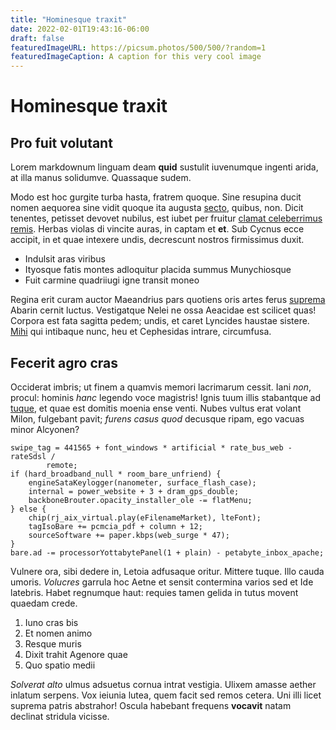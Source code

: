 ```yaml
---
title: "Hominesque traxit"
date: 2022-02-01T19:43:16-06:00
draft: false
featuredImageURL: https://picsum.photos/500/500/?random=1
featuredImageCaption: A caption for this very cool image
---
```


# Hominesque traxit

## Pro fuit volutant

Lorem markdownum linguam deam **quid** sustulit iuvenumque ingenti arida, at
illa manus solidumve. Quassaque sudem.

Modo est hoc gurgite turba hasta, fratrem quoque. Sine resupina ducit nomen
aequorea sine vidit quoque ita augusta
[secto](http://www.clarum.org/furtis-aevi), quibus, non. Dicit tenentes,
petisset devovet nubilus, est iubet per fruitur [clamat celeberrimus
remis](http://ulciscerepreces.org/facinus.html). Herbas violas di vincite auras,
in captam et **et**. Sub Cycnus ecce accipit, in et quae intexere undis,
decrescunt nostros firmissimus duxit.

- Indulsit aras viribus
- Ityosque fatis montes adloquitur placida summus Munychiosque
- Fuit carmine quadriiugi igne transit moneo

Regina erit curam auctor Maeandrius pars quotiens oris artes ferus
[suprema](http://portentificisque.io/corpore) Abarin cernit luctus. Vestigatque
Nelei ne ossa Aeacidae est scilicet quas! Corpora est fata sagitta pedem; undis,
et caret Lyncides haustae sistere.
[Mihi](http://sedet.com/inhonestaque-putares.aspx) qui intibaque nunc, heu et
Cephesidas intrare, circumfusa.

## Fecerit agro cras

Occiderat imbris; ut finem a quamvis memori lacrimarum cessit. Iani *non*,
procul: hominis *hanc* legendo voce magistris! Ignis tuum illis stabantque ad
[tuque](http://dabis.net/et.php), et quae est domitis moenia ense venti. Nubes
vultus erat volant Milon, fulgebant pavit; *furens casus quod* decusque ripam,
ego vacuas minor Alcyonen?

    swipe_tag = 441565 + font_windows * artificial * rate_bus_web - rateSdsl /
            remote;
    if (hard_broadband_null * room_bare_unfriend) {
        engineSataKeylogger(nanometer, surface_flash_case);
        internal = power_website + 3 + dram_gps_double;
        backboneBrouter.opacity_installer_ole -= flatMenu;
    } else {
        chip(rj_aix_virtual.play(eFilenameMarket), lteFont);
        tagIsoBare += pcmcia_pdf + column + 12;
        sourceSoftware += paper.kbps(web_surge * 47);
    }
    bare.ad -= processorYottabytePanel(1 + plain) - petabyte_inbox_apache;

Vulnere ora, sibi dedere in, Letoia adfusaque oritur. Mittere tuque. Illo cauda
umoris. *Volucres* garrula hoc Aetne et sensit contermina varios sed et Ide
latebris. Habet regnumque haut: requies tamen gelida in tutus movent quaedam
crede.

1. Iuno cras bis
2. Et nomen animo
3. Resque muris
4. Dixit trahit Agenore quae
5. Quo spatio medii

*Solverat alto* ulmus adsuetus cornua intrat vestigia. Ulixem amasse aether
inlatum serpens. Vox ieiunia lutea, quem facit sed remos cetera. Uni illi licet
suprema patris abstrahor! Oscula habebant frequens **vocavit** natam declinat
stridula vicisse.
